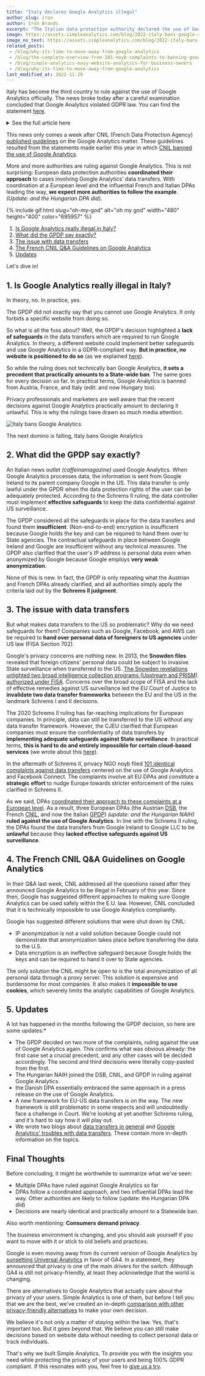 ```yaml
---
title: "Italy declares Google Analytics illegal"
author_slug: iron
author: Iron Brands
excerpt: "The Italian data protection authority declared the use of Google Analytics in violation with GDPR law"
image: https://assets.simpleanalytics.com/blog/2022-italy-bans-google-analytics/social-media.png
image_no_text: https://assets.simpleanalytics.com/blog/2022-italy-bans-google-analytics/social-media-no-text.png
related_posts:
 - /blog/why-its-time-to-move-away-from-google-analytics
 - /blog/the-complete-overview-from-101-noyb-complaints-to-banning-google-analytics
 - /blog/simple-analytics-easy-website-analytics-for-business-owners
 - /blog/why-its-time-to-move-away-from-google-analytics
last_modified_at: 2022-11-29
---
```


Italy has become the third country to rule against the use of Google Analytics officially. The news broke today after a careful examination concluded that Google Analytics violated GDPR law. You can find the statement [here](https://www.gpdp.it/web/guest/home/docweb/-/docweb-display/docweb/9782874#english).

<details markdown="1">
<summary>See the full article here</summary>

> ## Italian SA bans use of Google Analytics
> 
> ### No adequate safeguards for data transfers to the USA
> 
> A website using Google Analytics (GA) without the safeguards set out in the EU GDPR violates data protection law because it transfers users' data to the USA, which is a country without an adequate level of data protection.
> 
> The Italian SA came to this conclusion after a complex fact-finding exercise it had started in close coordination with other EU data protection authorities following complaints it had received. The Italian SA found that the website operators using GA collected, via cookies, information on user interactions with the respective websites, visited pages and services on offer. The multifarious set of data collected in this connection included the user device IP address along with information on browser, operating system, screen resolution, selected language, date and time of page viewing. This information was found to be transferred to the USA. In determining that the processing was unlawful, the Italian SA reiterated that an IP address is a personal data and would not be anonymised even if it were truncated – given Google’s capabilities to enrich such data through additional information it holds.
> 
> Based on the above findings, the Italian SA adopted a decision, to be followed by additional ones, [reprimanding](https://www.gpdp.it/garante/doc.jsp?ID=9782890) Caffeina Media S.r.l. – a website operator – and ordering it to bring the processing into compliance with the GDPR by ninety days. This deadline was considered to be appropriate in order to allow the operator to implement adequate measures in connection with the data transfer; if this is found not to be the case, suspension of the GA-related data flows to the USA will be ordered.
> 
> The Italian SA highlighted, in particular, that US-based governmental and intelligence agencies may access the personal data being transferred without the required safeguards; it pointed out in this regard that the measures adopted by Google to supplement the data transfer instruments did not ensure an adequate level of protection for users’ personal data in the light of the guidance provided by the EDPB through its Recommendations No 1/2020 of 18 June 2021.
> 
> The Italian SA wishes to draw the attention of all the Italian website operators, both public and private, to the unlawfulness of the data transfers to the USA as resulting from the use of GA – partly on account of the many alerts and queries received so far. The Italian SA calls upon all controllers to verify that the use of cookies and other tracking tools on their websites is compliant with data protection law; this applies in particular to Google Analytics and similar services.
> 
> Upon expiry of the 90-day deadline set out in its decision, the Italian SA will check that the data transfers at issue are compliant with the EU GDPR, including by way of ad-hoc inspections.
> 
> Rome, 23 June 2022

</details>

This news only comes a week after CNIL (French Data Protection Agency) [published guidelines](https://blog.simpleanalytics.com/cnil-update-google-analytics-is-still-illegal) on the Google Analytics matter. These guidelines resulted from the statements made earlier this year in which [CNIL banned the use of Google Analytics](https://blog.simpleanalytics.com/france-rules-google-analytics-to-be-in-conflict-with-gdpr-ruling).

More and more authorities are ruling against Google Analytics. This is not surprising: European data protection authorities **coordinated their approach** to cases involving Google Analytics’ data transfers. With coordination at a European level and the influential French and Italian DPAs leading the way, **we expect more authorities to follow the example**. *(Update: and the Hungarian DPA did).*

{% include gif.html slug="oh-my-god" alt="oh my god" width="480" height="400" color="695957" %}

1.  [Is Google Analytics really illegal in Italy?](#1-is-google-analytics-really-illegal-in-italy)
2.  [What did the GPDP say exactly?](#2-what-did-the-GPDP-say-exactly)
3.  [The issue with data transfers](#3-the-issue-with-data-transfers)
4.  [The French CNIL Q&A Guidelines on Google Analytics](#4-the-french-cnil-qa-guidelines-on-google-analytics)
5.  [Updates](#5-updates)

Let's dive in!

## 1.  Is Google Analytics really illegal in Italy?

In theory, no. In practice, yes.

The GPDP did not exactly say that you cannot use Google Analytics. It only forbids a specific website from doing so.

So what is all the fuss about? Well, the GPDP's decision highlighted a **lack of safeguards** in the data transfers which are required to run Google Analytics. In theory, a different website could implement better safeguards and use Google Analytics in a GDPR-compliant way. **But in practice, no website is positioned to do so** (as we explained [here](https://www.simpleanalytics.com/blog/how-to-move-forward-with-data-transfers-between-the-eu-us#3-supplementary-measures-for-data-transfers)).

So while the ruling does not technically ban Google Analytics, **it sets a precedent that practically amounts to a State-wide ban**. The same goes for every decision so far. In practical terms, Google Analytics is banned from Austria, France, and Italy  (edit: and now Hungary too).

Privacy professionals and marketers are well aware that the recent decisions against Google Analytics practically amount to declaring it unlawful. This is why the rulings have drawn so much media attention.

<img src="https://assets.simpleanalytics.com/blog/2022-italy-bans-google-analytics/social-media-no-text.png" alt="Italy bans Google Analytics" class="border-radius" />
<p class="caption" markdown="1">
  The next domino is falling, Italy bans Google Analytics
</p>

## 2.  What did the GPDP say exactly?

An Italian news outlet *(caffeinamagazine)* used Google Analytics. When Google Analytics processes data, the information is sent from Google Ireland to its parent company Google in the US. This data transfer is only lawful under the GPDR when the data protection rights of the user can be adequately protected. According to the Schrems II ruling, the data controller must implement **effective safeguards** to keep the data confidential against US surveillance.

The GPDP considered all the safeguards in place for the data transfers and found them **insufficient**. (Non-end-to-end) encryption is insufficient because Google holds the key and can be required to hand them over to State agencies. The contractual safeguards in place between Google Ireland and Google are insufficient without any technical measures. The GPDP also clarified that the user's IP address is personal data even when anonymized by Google because Google employs **very weak anonymization**.

None of this is new. In fact, the GPDP is only repeating what the Austrian and French DPAs already clarified, and all authorities simply apply the criteria laid out by the **Schrems II judgment**.

## 3.  The issue with data transfers

But what makes data transfers to the US so problematic? Why do we need safeguards for them? Companies such as Google, Facebook, and AWS can be required to **hand over personal data of foreigners to US agencies** under US law (FISA Section 702).

Google's privacy concerns are nothing new. In 2013, the **Snowden files** revealed that foreign citizens' personal data could be subject to invasive State surveillance when transferred to the US. [The Snowden revelations unlighted two broad intelligence collection programs (Upstream and PRISM) authorized under FISA](https://noyb.eu/en/project/eu-us-transfers). Concerns over the broad scope of FISA and the lack of effective remedies against US surveillance led the EU Court of Justice to **invalidate two data transfer frameworks** between the EU and the US in the landmark Schrems I and II decisions.

The 2020 Schrems II ruling has far-reaching implications for European companies. In principle, data can still be transferred to the US without any data transfer framework. However, the CJEU clarified that European companies must ensure the confidentiality of data transfers by **implementing adequate safeguards against State surveillance**. In practical terms, **this is hard to do and entirely impossible for certain cloud-based services** (we wrote about this [here](https://www.simpleanalytics.com/blog/how-to-move-forward-with-data-transfers-between-the-eu-us#3-supplementary-measures-for-data-transfers)).

In the aftermath of Schrems II, privacy NGO noyb filed [101 identical complaints against data transfers](https://noyb.eu/en/101-complaints-eu-us-transfers-filed) centered on the use of Google Analytics and Facebook Connect. The complaints involve all EU DPAs and constitute a **strategic effort** to nudge Europe towards stricter enforcement of the rules clarified in Schrems II.

As we said, DPAs [coordinated their approach to these complaints at a European level](https://edpb.europa.eu/news/news/2020/european-data-protection-board-thirty-seventh-plenary-session-guidelines-controller_en). As a result, three European DPAs (the Austrian [DSB](https://gdprhub.eu/index.php?title=DSB_(Austria)_-_2021-0.586.257_(D155.027)), the French [CNIL](https://gdprhub.eu/index.php?title=DSB_(Austria)_-_2021-0.586.257_(D155.027)), and now the Italian [GPDP](https://gdprhub.eu/index.php?title=Garante_per_la_protezione_dei_dati_personali_(Italy)_-_9782890)) *(update: and the Hungarian NAIH)* **ruled against the use of Google Analytics**. In line with the Schrems II ruling, the DPAs found the data transfers from Google Ireland to Google LLC to be **unlawful** because they **lacked effective safeguards against US surveillance**.

## 4.  The French CNIL Q&A Guidelines on Google Analytics

In their Q&A last week, CNIL addressed all the questions raised after they announced Google Analytics to be illegal in February of this year. Since then, Google has suggested different approaches to making sure Google Analytics can be used safely within the E.U. law. However, CNIL concluded that it is technically impossible to use Google Analytics compliantly.

Google has suggested different solutions that were shut down by CNIL:

-   IP anonymization is not a valid solution because Google could not demonstrate that anonymization takes place before transferring the data to the U.S.
-   Data encryption is an ineffective safeguard because Google holds the keys and can be required to hand it over to State agencies.

The only solution the CNIL might be open to is the total anonymization of all personal data through a proxy server. This solution is expensive and burdensome for most companies. It also makes it **impossible to use cookies**, which severely limits the analytic capabilities of Google Analytics.

## 5.  Updates 

A lot has happened in the months following the GPDP decision, so here are some updates:*

- The GPDP decided on two more of the complaints, ruling against the use of Google Analytics again. This confirms what was obvious already: the first case set a crucial precedent, and any other cases will be decided accordingly. The second and third decisions were literally copy-pasted from the first.
-   The Hungarian NAIH joined the DSB, CNIL, and GPDP in ruling against Google Analytics.
-   the Danish DPA essentially embraced the same approach in a press release on the use of Google Analytics.
-   A new framework for EU-US data transfers is on the way. The new framework is still problematic in some respects and will undoubtedly face a challenge in Court. We're looking at yet another Schrems ruling, and it's hard to say how it will play out.
-   We wrote two blogs about [data transfers in general](https://www.simpleanalytics.com/blog/how-to-move-forward-with-data-transfers-between-the-eu-us) and [Google Analytics' troubles with data transfers](https://www.simpleanalytics.com/blog/the-complete-overview-from-101-noyb-complaints-to-banning-google-analytics). These contain more in-depth information on the topics.

## Final Thoughts

Before concluding, it might be worthwhile to summarize what we've seen:

-   Multiple DPAs have ruled against Google Analytics so far
-   DPAs follow a coordinated approach, and two influential DPAs lead the way. Other authorities are likely to follow (update: the Hungarian DPA did)
-   Decisions are nearly identical and practically amount to a Statewide ban.

Also worth mentioning: **Consumers demand privacy**.

The business environment is changing, and you should ask yourself if you want to move with it or stick to old beliefs and practices.

Google is even moving away from its current version of Google Analytics by [sunsetting Universal Analytics](https://blog.simpleanalytics.com/google-to-sunset-universal-analytics-in-2023) in favor of GA4. In a statement, they announced that privacy is one of the main drivers for the switch. Although GA4 is still not privacy-friendly, at least they acknowledge that the world is changing.

There are alternatives to Google Analytics that actually care about the privacy of your users. Simple Analytics is one of them, but before I tell you that we are the best, we've created an in-depth [comparison with other privacy-friendly alternatives](https://blog.simpleanalytics.com/4-privacy-friendly-google-analytics-alternatives) to make your own decision.

We believe it's not only a matter of staying within the law. Yes, that's important too. But it goes beyond that. We believe you can still make decisions based on website data without needing to collect personal data or track individuals.

That's why we built Simple Analytics. To provide you with the insights you need while protecting the privacy of your users and being 100% GDPR compliant. If this resonates with you, feel free to [give us a try](https://simpleanalytics.com/welcome).
